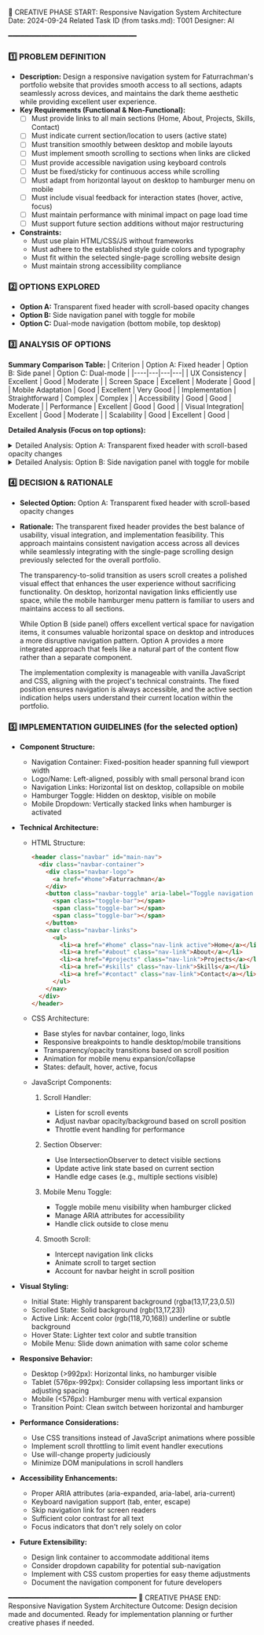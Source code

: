 📌 CREATIVE PHASE START: Responsive Navigation System Architecture
Date: 2024-09-24
Related Task ID (from tasks.md): T001
Designer: AI

━━━━━━━━━━━━━━━━━━━━━━━━━━━━━━━

### 1️⃣ PROBLEM DEFINITION
- **Description:** Design a responsive navigation system for Faturrachman's portfolio website that provides smooth access to all sections, adapts seamlessly across devices, and maintains the dark theme aesthetic while providing excellent user experience.
- **Key Requirements (Functional & Non-Functional):**
  - [ ] Must provide links to all main sections (Home, About, Projects, Skills, Contact)
  - [ ] Must indicate current section/location to users (active state)
  - [ ] Must transition smoothly between desktop and mobile layouts
  - [ ] Must implement smooth scrolling to sections when links are clicked
  - [ ] Must provide accessible navigation using keyboard controls
  - [ ] Must be fixed/sticky for continuous access while scrolling
  - [ ] Must adapt from horizontal layout on desktop to hamburger menu on mobile
  - [ ] Must include visual feedback for interaction states (hover, active, focus)
  - [ ] Must maintain performance with minimal impact on page load time
  - [ ] Must support future section additions without major restructuring
- **Constraints:** 
  - Must use plain HTML/CSS/JS without frameworks
  - Must adhere to the established style guide colors and typography
  - Must fit within the selected single-page scrolling website design
  - Must maintain strong accessibility compliance

### 2️⃣ OPTIONS EXPLORED
- **Option A:** Transparent fixed header with scroll-based opacity changes
- **Option B:** Side navigation panel with toggle for mobile
- **Option C:** Dual-mode navigation (bottom mobile, top desktop)

### 3️⃣ ANALYSIS OF OPTIONS

**Summary Comparison Table:**
| Criterion         | Option A: Fixed header | Option B: Side panel | Option C: Dual-mode |
|----|---|---|---|
| UX Consistency    | Excellent           | Good                | Moderate           |
| Screen Space      | Excellent           | Moderate            | Good               |
| Mobile Adaptation | Good                | Excellent           | Very Good          |
| Implementation    | Straightforward     | Complex             | Complex            |
| Accessibility     | Good                | Good                | Moderate           |
| Performance       | Excellent           | Good                | Good               |
| Visual Integration| Excellent           | Good                | Moderate           |
| Scalability       | Good                | Excellent           | Good               |

**Detailed Analysis (Focus on top options):**

<details>
  <summary>Detailed Analysis: Option A: Transparent fixed header with scroll-based opacity changes</summary>

  **Description:**
  A navigation bar fixed at the top of the viewport that starts with high transparency (showing content behind it) and transitions to a solid background as the user scrolls down. On desktop, it displays all navigation links horizontally. On mobile, it collapses into a hamburger menu that expands vertically when tapped. The system includes smooth scrolling to sections and visually indicates the current active section.

  **Pros:**
  - Pro 1: Consistent position across all screen sizes and scroll positions
  - Pro 2: Maximizes content area while maintaining navigation access
  - Pro 3: Visual effect of transparency-to-solid creates a polished impression
  - Pro 4: Follows established pattern that users intuitively understand
  - Pro 5: Seamlessly integrates with the selected single-page scrolling design

  **Cons:**
  - Con 1: Requires JavaScript for scroll-based opacity changes and active section detection
  - Con 2: Mobile hamburger menu implementation adds some complexity
  - Con 3: Fixed header can occasionally obscure content if not properly accounted for in layout

  **Implementation Complexity:** Moderate
  Requires JavaScript for scroll event handling, opacity transitions, smooth scrolling, and active section detection. The mobile hamburger menu requires toggle functionality and animation. All of these are standard patterns with well-established implementation approaches.

  **Resource Requirements:**
  Vanilla JavaScript for scroll handling, IntersectionObserver for section detection, and CSS transitions for visual effects. No special libraries required beyond basic vanilla JS.

  **Risk Assessment:**
  Low risk. The approach follows established patterns with well-documented implementation techniques. The main consideration is ensuring proper scroll-based section detection and handling edge cases like very small screens.
</details>

<details>
  <summary>Detailed Analysis: Option B: Side navigation panel with toggle for mobile</summary>

  **Description:**
  A navigation panel that sits on the side of the screen (typically left) on desktop viewports, displaying all navigation links vertically. On mobile and smaller screens, it collapses to a hamburger menu that, when tapped, slides the navigation panel in from the side. The panel can be semi-transparent or have a distinct background that complements the main content area.

  **Pros:**
  - Pro 1: Consistent navigation pattern between desktop and mobile (always slides in from side)
  - Pro 2: Provides more vertical space for navigation items (good for future expansion)
  - Pro 3: Creates visual distinction between navigation and content areas
  - Pro 4: Can include additional content (e.g., social links, brief bio) in the panel
  - Pro 5: Works well with the GitHub-inspired theme (similar to GitHub's mobile navigation)

  **Cons:**
  - Con 1: Takes up horizontal screen space on desktop that could be used for content
  - Con 2: More complex implementation for slide-in/out animations
  - Con 3: May feel disconnected from the main content flow on desktop
  - Con 4: Potentially more disruptive to the user experience on mobile (full panel slide-in)

  **Implementation Complexity:** Moderate-High
  Requires more complex JavaScript for panel toggle, slide animations, and state management. CSS needs careful consideration for panel positioning, z-index management, and transition effects.

  **Resource Requirements:**
  JavaScript for toggle functionality and potentially animation effects. CSS for positioning, transitions, and responsive adjustments. May benefit from simple animation libraries but can be implemented with vanilla JS.

  **Risk Assessment:**
  Medium risk. While the pattern is common, implementation complexity is higher than Option A. Key challenges include ensuring smooth transitions, managing focus for accessibility, and handling edge cases like orientation changes during navigation.
</details>

### 4️⃣ DECISION & RATIONALE
- **Selected Option:** Option A: Transparent fixed header with scroll-based opacity changes
- **Rationale:** The transparent fixed header provides the best balance of usability, visual integration, and implementation feasibility. This approach maintains consistent navigation access across all devices while seamlessly integrating with the single-page scrolling design previously selected for the overall portfolio.

  The transparency-to-solid transition as users scroll creates a polished visual effect that enhances the user experience without sacrificing functionality. On desktop, horizontal navigation links efficiently use space, while the mobile hamburger menu pattern is familiar to users and maintains access to all sections.
  
  While Option B (side panel) offers excellent vertical space for navigation items, it consumes valuable horizontal space on desktop and introduces a more disruptive navigation pattern. Option A provides a more integrated approach that feels like a natural part of the content flow rather than a separate component.
  
  The implementation complexity is manageable with vanilla JavaScript and CSS, aligning with the project's technical constraints. The fixed position ensures navigation is always accessible, and the active section indication helps users understand their current location within the portfolio.

### 5️⃣ IMPLEMENTATION GUIDELINES (for the selected option)
- **Component Structure:**
  - Navigation Container: Fixed-position header spanning full viewport width
  - Logo/Name: Left-aligned, possibly with small personal brand icon
  - Navigation Links: Horizontal list on desktop, collapsible on mobile
  - Hamburger Toggle: Hidden on desktop, visible on mobile
  - Mobile Dropdown: Vertically stacked links when hamburger is activated

- **Technical Architecture:**
  - HTML Structure:
    ```html
    <header class="navbar" id="main-nav">
      <div class="navbar-container">
        <div class="navbar-logo">
          <a href="#home">Faturrachman</a>
        </div>
        <button class="navbar-toggle" aria-label="Toggle navigation menu" aria-expanded="false">
          <span class="toggle-bar"></span>
          <span class="toggle-bar"></span>
          <span class="toggle-bar"></span>
        </button>
        <nav class="navbar-links">
          <ul>
            <li><a href="#home" class="nav-link active">Home</a></li>
            <li><a href="#about" class="nav-link">About</a></li>
            <li><a href="#projects" class="nav-link">Projects</a></li>
            <li><a href="#skills" class="nav-link">Skills</a></li>
            <li><a href="#contact" class="nav-link">Contact</a></li>
          </ul>
        </nav>
      </div>
    </header>
    ```

  - CSS Architecture:
    - Base styles for navbar container, logo, links
    - Responsive breakpoints to handle desktop/mobile transitions
    - Transparency/opacity transitions based on scroll position
    - Animation for mobile menu expansion/collapse
    - States: default, hover, active, focus

  - JavaScript Components:
    1. Scroll Handler:
       - Listen for scroll events
       - Adjust navbar opacity/background based on scroll position
       - Throttle event handling for performance

    2. Section Observer:
       - Use IntersectionObserver to detect visible sections
       - Update active link state based on current section
       - Handle edge cases (e.g., multiple sections visible)

    3. Mobile Menu Toggle:
       - Toggle mobile menu visibility when hamburger clicked
       - Manage ARIA attributes for accessibility
       - Handle click outside to close menu

    4. Smooth Scroll:
       - Intercept navigation link clicks
       - Animate scroll to target section
       - Account for navbar height in scroll position

- **Visual Styling:**
  - Initial State: Highly transparent background (rgba(13,17,23,0.5))
  - Scrolled State: Solid background (rgb(13,17,23))
  - Active Link: Accent color (rgb(118,70,168)) underline or subtle background
  - Hover State: Lighter text color and subtle transition
  - Mobile Menu: Slide down animation with same color scheme

- **Responsive Behavior:**
  - Desktop (>992px): Horizontal links, no hamburger visible
  - Tablet (576px-992px): Consider collapsing less important links or adjusting spacing
  - Mobile (<576px): Hamburger menu with vertical expansion
  - Transition Point: Clean switch between horizontal and hamburger

- **Performance Considerations:**
  - Use CSS transitions instead of JavaScript animations where possible
  - Implement scroll throttling to limit event handler executions
  - Use will-change property judiciously
  - Minimize DOM manipulations in scroll handlers

- **Accessibility Enhancements:**
  - Proper ARIA attributes (aria-expanded, aria-label, aria-current)
  - Keyboard navigation support (tab, enter, escape)
  - Skip navigation link for screen readers
  - Sufficient color contrast for all text
  - Focus indicators that don't rely solely on color

- **Future Extensibility:**
  - Design link container to accommodate additional items
  - Consider dropdown capability for potential sub-navigation
  - Implement with CSS custom properties for easy theme adjustments
  - Document the navigation component for future developers

━━━━━━━━━━━━━━━━━━━━━━━━━━━━━━━
📌 CREATIVE PHASE END: Responsive Navigation System Architecture
Outcome: Design decision made and documented. Ready for implementation planning or further creative phases if needed. 